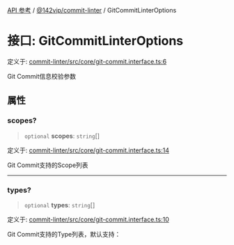 [API 参考](../wiki/Home) / [@142vip/commit-linter](../wiki/@142vip.commit-linter) / GitCommitLinterOptions

# 接口: GitCommitLinterOptions

定义于: [commit-linter/src/core/git-commit.interface.ts:6](https://github.com/142vip/core-x/blob/567cadf3a9f5104aada595325cfb94d08a88f92f/packages/commit-linter/src/core/git-commit.interface.ts#L6)

Git Commit信息校验参数

## 属性

### scopes?

> `optional` **scopes**: `string`[]

定义于: [commit-linter/src/core/git-commit.interface.ts:14](https://github.com/142vip/core-x/blob/567cadf3a9f5104aada595325cfb94d08a88f92f/packages/commit-linter/src/core/git-commit.interface.ts#L14)

Git Commit支持的Scope列表

***

### types?

> `optional` **types**: `string`[]

定义于: [commit-linter/src/core/git-commit.interface.ts:10](https://github.com/142vip/core-x/blob/567cadf3a9f5104aada595325cfb94d08a88f92f/packages/commit-linter/src/core/git-commit.interface.ts#L10)

Git Commit支持的Type列表，默认支持：
